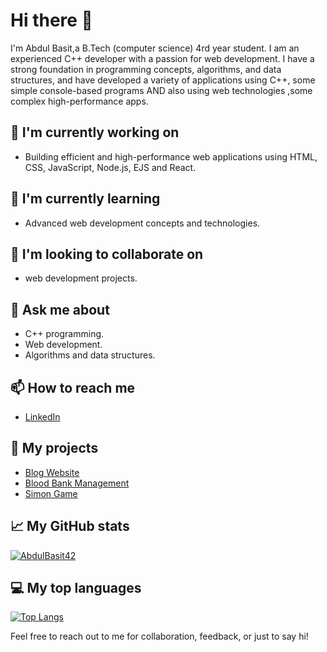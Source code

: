 # Hi there 👋

I'm Abdul Basit,a B.Tech (computer science) 4rd year student. I am an experienced C++ developer with a passion for web development. I have a strong foundation in programming concepts, algorithms, and data structures, and have developed a variety of applications using C++, some simple console-based programs AND also using web technologies ,some complex high-performance apps.   

## 🔭 I'm currently working on
- Building efficient and high-performance web applications using HTML, CSS, JavaScript, Node.js, EJS and React.

## 🌱 I'm currently learning
- Advanced web development concepts and technologies.  

## 👯 I'm looking to collaborate on
- web development projects.

## 💬 Ask me about
- C++ programming.
- Web development.
- Algorithms and data structures.

## 📫 How to reach me
- [LinkedIn](https://www.linkedin.com/in/abdulbasit42/)

## 🚀 My projects
- [Blog Website](https://github.com/AbdulBasit42/Blog-Website)
- [Blood Bank Management](https://github.com/AbdulBasit42/Blood-Bank)
- [Simon Game](https://abdulbasit42.github.io/Simon-Game/)

## 📈 My GitHub stats
[![AbdulBasit42](https://github-readme-stats.vercel.app/api?username=AbdulBasit42&show_icons=true&theme=dark)](https://github.com/anuraghazra/github-readme-stats)

## 💻 My top languages
[![Top Langs](https://github-readme-stats.vercel.app/api/top-langs/?username=AbdulBasit42&layout=compact&theme=dark)](https://github.com/anuraghazra/github-readme-stats)

Feel free to reach out to me for collaboration, feedback, or just to say hi!
